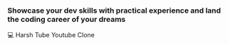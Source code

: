 
### Showcase your dev skills with practical experience and land the coding career of your dreams
💻 Harsh Tube Youtube Clone

